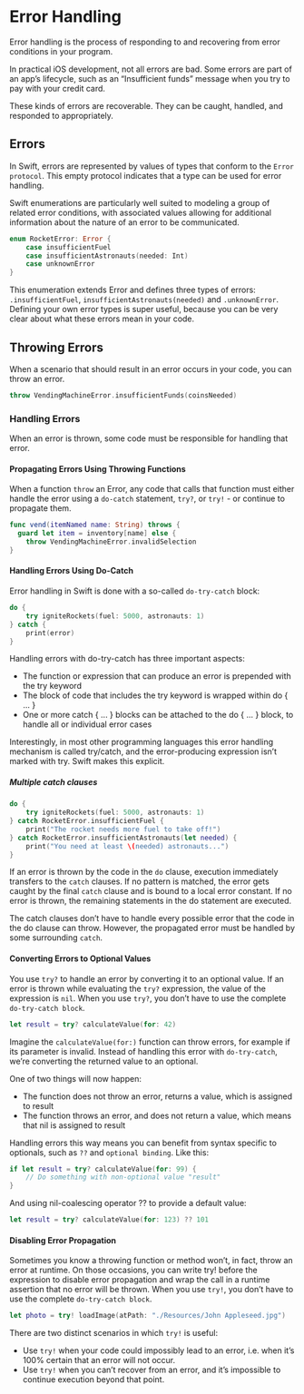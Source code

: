 # Error Handling

Error handling is the process of responding to and recovering from error conditions in your program.

In practical iOS development, not all errors are bad. Some errors are part of an app’s lifecycle, such as an “Insufficient funds” message when you try to pay with your credit card.

These kinds of errors are recoverable. They can be caught, handled, and responded to appropriately.

## Errors

In Swift, errors are represented by values of types that conform to the `Error protocol`. This empty protocol indicates that a type can be used for error handling.

Swift enumerations are particularly well suited to modeling a group of related error conditions, with associated values allowing for additional information about the nature of an error to be communicated.

```Swift
enum RocketError: Error {
    case insufficientFuel
    case insufficientAstronauts(needed: Int)
    case unknownError
}
```

This enumeration extends Error and defines three types of errors: `.insufficientFuel`, `insufficientAstronauts(needed)` and `.unknownError`. Defining your own error types is super useful, because you can be very clear about what these errors mean in your code.

## Throwing Errors

When a scenario that should result in an error occurs in your code, you can throw an error.

```Swift
throw VendingMachineError.insufficientFunds(coinsNeeded)
```

### Handling Errors

When an error is thrown, some code must be responsible for handling that error.

#### Propagating Errors Using Throwing Functions

When a function `throw` an Error, any code that calls that function must either handle the error using a `do-catch` statement, `try?`, or `try!` - or continue to propagate them.

```Swift
func vend(itemNamed name: String) throws {
  guard let item = inventory[name] else {
    throw VendingMachineError.invalidSelection
}
```

#### Handling Errors Using Do-Catch

Error handling in Swift is done with a so-called `do-try-catch` block:

```swift
do {
    try igniteRockets(fuel: 5000, astronauts: 1)
} catch {
    print(error)
}
```

Handling errors with do-try-catch has three important aspects:

* The function or expression that can produce an error is prepended with the try keyword
* The block of code that includes the try keyword is wrapped within do { ... }
* One or more catch { ... } blocks can be attached to the do { ... } block, to handle all or individual error cases

Interestingly, in most other programming languages this error handling mechanism is called try/catch, and the error-producing expression isn’t marked with try. Swift makes this explicit.

##### Multiple catch clauses

```swift
do {
    try igniteRockets(fuel: 5000, astronauts: 1)
} catch RocketError.insufficientFuel {
    print("The rocket needs more fuel to take off!")
} catch RocketError.insufficientAstronauts(let needed) {
    print("You need at least \(needed) astronauts...")
}
```

If an error is thrown by the code in the `do` clause, execution immediately transfers to the `catch` clauses. If no pattern is matched, the error gets caught by the final `catch` clause and is bound to a local error constant. If no error is thrown, the remaining statements in the do statement are executed.

The catch clauses don’t have to handle every possible error that the code in the do clause can throw. However, the propagated error must be handled by some surrounding `catch`.

#### Converting Errors to Optional Values

You use `try?` to handle an error by converting it to an optional value. If an error is thrown while evaluating the `try?` expression, the value of the expression is `nil`. When you use `try?`, you don’t have to use the complete `do-try-catch block`.

```Swift
let result = try? calculateValue(for: 42)
```

Imagine the `calculateValue(for:)` function can throw errors, for example if its parameter is invalid. Instead of handling this error with `do-try-catch`, we’re converting the returned value to an optional.

One of two things will now happen:

* The function does not throw an error, returns a value, which is assigned to result
* The function throws an error, and does not return a value, which means that nil is assigned to result

Handling errors this way means you can benefit from syntax specific to optionals, such as `??` and `optional binding`. Like this:

```swift
if let result = try? calculateValue(for: 99) {
    // Do something with non-optional value "result"
}
```

And using nil-coalescing operator ?? to provide a default value:

```swift
let result = try? calculateValue(for: 123) ?? 101
```

#### Disabling Error Propagation

Sometimes you know a throwing function or method won’t, in fact, throw an error at runtime. On those occasions, you can write try! before the expression to disable error propagation and wrap the call in a runtime assertion that no error will be thrown. When you use `try!`, you don’t have to use the complete `do-try-catch block`.

```Swift
let photo = try! loadImage(atPath: "./Resources/John Appleseed.jpg")
```

There are two distinct scenarios in which `try!` is useful:

* Use `try!` when your code could impossibly lead to an error, i.e. when it’s 100% certain that an error will not occur.
* Use `try!` when you can’t recover from an error, and it’s impossible to continue execution beyond that point.